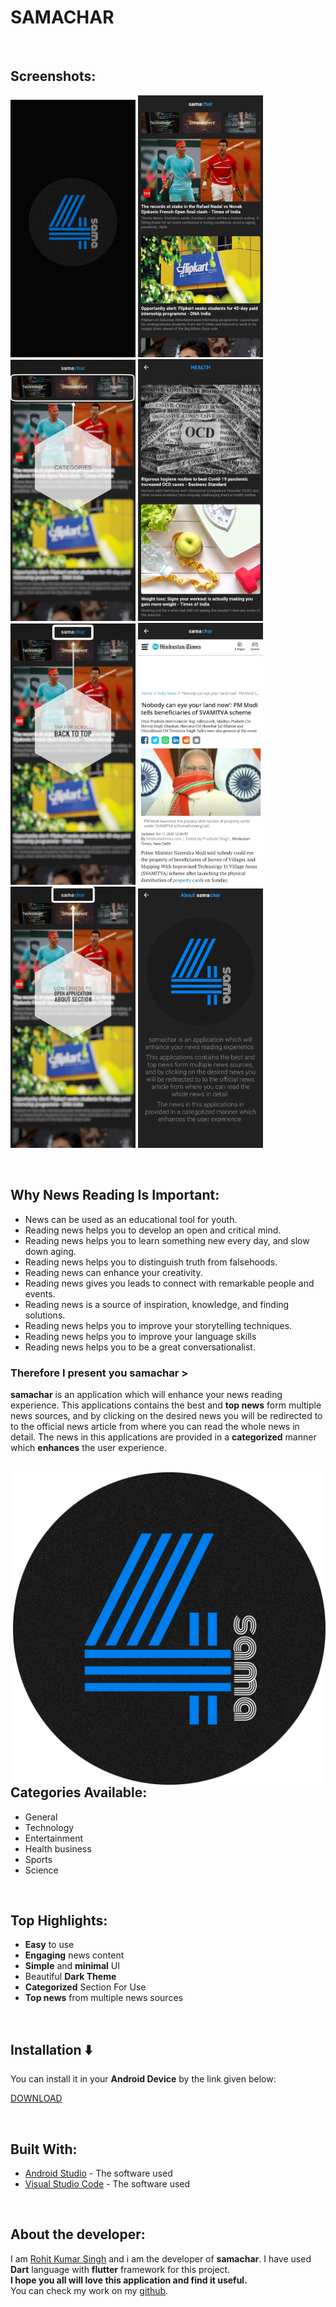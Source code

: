 # SAMACHAR

<br>

## Screenshots:

<p float="left">
  <img src="https://raw.githubusercontent.com/rohitsinghkcodes/RESOURCES/master/samachar/samachar%20images/img1.jpg" width="200" />
  <img src="https://raw.githubusercontent.com/rohitsinghkcodes/RESOURCES/master/samachar/samachar%20images/img2.jpg" width="200" /> 
  <img src="https://raw.githubusercontent.com/rohitsinghkcodes/RESOURCES/master/samachar/samachar%20images/img3.jpg" width="200" />
  <img src="https://raw.githubusercontent.com/rohitsinghkcodes/RESOURCES/master/samachar/samachar%20images/img4.jpg" width="200" />
  <img src="https://raw.githubusercontent.com/rohitsinghkcodes/RESOURCES/master/samachar/samachar%20images/img5.jpg" width="200" />
  <img src="https://raw.githubusercontent.com/rohitsinghkcodes/RESOURCES/master/samachar/samachar%20images/img6.jpg" width="200" /> 
  <img src="https://raw.githubusercontent.com/rohitsinghkcodes/RESOURCES/master/samachar/samachar%20images/img7.jpg" width="200" />
  <img src="https://raw.githubusercontent.com/rohitsinghkcodes/RESOURCES/master/samachar/samachar%20images/img8.jpg" width="200" />
</p>

<br>

## Why News Reading Is Important:

* News can be used as an educational tool for youth.
* Reading news helps you to develop an open and critical mind.
* Reading news helps you to learn something new every day, and slow down aging.
* Reading news helps you to distinguish truth from falsehoods.
* Reading news can enhance your creativity.
* Reading news gives you leads to connect with remarkable people and events.
* Reading news is a source of inspiration, knowledge, and finding solutions.
* Reading news helps you to improve your storytelling techniques.
* Reading news helps you to improve your language skills
* Reading news helps you to be a great conversationalist.

 ### Therefore I present you samachar >
 
 **samachar** is an application which will enhance your news reading experience.
This applications contains the best and **top news** form multiple news sources, and by clicking on the desired news you will be redirected to to the official news article from where you can read the whole news in detail.
The news in this applications are provided in a **categorized** manner which **enhances** the user experience.

<br>
 <img align="right" alt="samachar logo" src="https://github.com/rohitsinghkcodes/RESOURCES/blob/master/samachar/samachar_logo_4mb.png" width="500" height="500"/>

 
## Categories Available:

* General
* Technology
* Entertainment
* Health business
* Sports
* Science

<br>

## Top Highlights:

* **Easy** to use
* **Engaging** news content
* **Simple** and **minimal** UI
* Beautiful **Dark Theme**
* **Categorized** Section For Use
* **Top news** from multiple news sources

<br>

## Installation :arrow_down:
You can install it in your **Android Device**  by the link given below: 

[DOWNLOAD](https://github.com/rohitsinghkcodes/RESOURCES/raw/master/samachar/apk/samachar_1.2.0.apk)

<br>

## Built With:

* [Android Studio](https://developer.android.com/studio) - The software used
* [Visual Studio Code](https://code.visualstudio.com/) - The software used

<br>

## About the developer:

I am [Rohit Kumar Singh](https://rohitsinghkcodes.github.io/portfolio/) and i am the developer of **samachar**.
I have used **Dart** language with **flutter** framework for this project.  
**I hope you all will love this application and find it useful.**  
You can check my work on my [github](https://github.com/rohitsinghkcodes).
